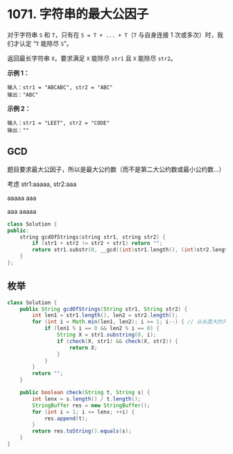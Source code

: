 # 1071. 字符串的最大公因子

对于字符串 `S` 和 `T`，只有在 `S = T + ... + T`（`T` 与自身连接 1 次或多次）时，我们才认定 “`T` 能除尽 `S`”。

返回最长字符串 `X`，要求满足 `X` 能除尽 `str1` 且 `X` 能除尽 `str2`。

**示例 1：**

```
输入：str1 = "ABCABC", str2 = "ABC"
输出："ABC"
```

**示例 2：**

```
输入：str1 = "LEET", str2 = "CODE"
输出：""
```



## GCD

题目要求最大公因子，所以是最大公约数（而不是第二大公约数或最小公约数...）

考虑 str1:aaaaa, str2:aaa

aaaaa aaa

aaa aaaaa

```c++
class Solution {
public:
    string gcdOfStrings(string str1, string str2) {
        if (str1 + str2 != str2 + str1) return "";
        return str1.substr(0, __gcd((int)str1.length(), (int)str2.length()));
    }
};
```



## 枚举

```java
class Solution {
    public String gcdOfStrings(String str1, String str2) {
        int len1 = str1.length(), len2 = str2.length();
        for (int i = Math.min(len1, len2); i >= 1; i--) { // 从长度大的开始枚举(可优化成二分)
            if (len1 % i == 0 && len2 % i == 0) {
                String X = str1.substring(0, i);
                if (check(X, str1) && check(X, str2)) {
                    return X;
                }
            }
        }
        return "";
    }

    public boolean check(String t, String s) {
        int lenx = s.length() / t.length();
        StringBuffer res = new StringBuffer();
        for (int i = 1; i <= lenx; ++i) {
            res.append(t);
        }
        return res.toString().equals(s);
    }
}
```

